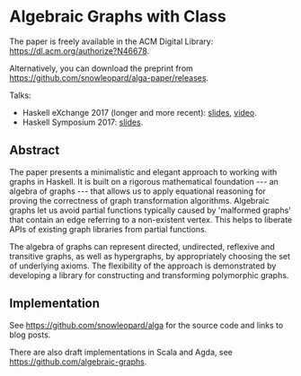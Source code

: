 # Algebraic Graphs with Class

The paper is freely available in the ACM Digital Library: https://dl.acm.org/authorize?N46678.

Alternatively, you can download the preprint from https://github.com/snowleopard/alga-paper/releases.

Talks:
* Haskell eXchange 2017 (longer and more recent):
[slides](https://github.com/snowleopard/alga-paper/releases/download/final/algebraic-graphs-haskellx.pdf),
[video](https://skillsmatter.com/skillscasts/10635-algebraic-graphs).
* Haskell Symposium 2017: [slides](https://github.com/snowleopard/alga-paper/releases/download/final/algebraic-graphs-slides.pdf).


## Abstract

The paper presents a minimalistic and elegant approach to working
with graphs in Haskell. It is built on a rigorous
mathematical foundation --- an algebra of graphs --- that allows us to apply
equational reasoning for proving the correctness of graph transformation
algorithms. Algebraic graphs let us avoid partial functions typically
caused by 'malformed graphs' that contain an edge referring to
a non-existent vertex. This helps to liberate APIs of existing graph libraries
from partial functions.

The algebra of graphs can represent directed, undirected, reflexive
and transitive graphs, as well as hypergraphs, by appropriately choosing
the set of underlying axioms. The flexibility of the approach is
demonstrated by developing a library for constructing
and transforming polymorphic graphs.

## Implementation

See https://github.com/snowleopard/alga for the source code and links to blog posts. 

There are also draft implementations in Scala and Agda, see https://github.com/algebraic-graphs.
